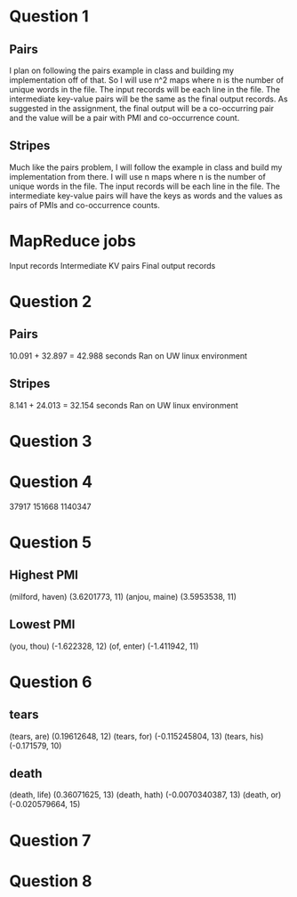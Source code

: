 Question 1
==========
Pairs
-----
I plan on following the pairs example in class and building my implementation off of that. So I will use n^2 maps where n is the number of unique words in the file. 
The input records will be each line in the file. The intermediate key-value pairs will be the same as the final output records.
As suggested in the assignment, the final output will be a co-occurring pair and the value will be a pair with PMI and co-occurrence count.

Stripes
-------
Much like the pairs problem, I will follow the example in class and build my implementation from there. I will use n maps where n is the number of unique words in the file.
The input records will be each line in the file. The intermediate key-value pairs will have the keys as words and the values as pairs of PMIs and co-occurrence counts.


# MapReduce jobs
Input records
Intermediate KV pairs
Final output records

Question 2
==========
Pairs
-----
10.091 + 32.897 = 42.988 seconds
Ran on UW linux environment

Stripes
-------
8.141 + 24.013 = 32.154 seconds
Ran on UW linux environment

Question 3
==========

Question 4
==========
37917  151668 1140347

Question 5
==========
Highest PMI
-----------
(milford, haven)        (3.6201773, 11)
(anjou, maine)  (3.5953538, 11)

Lowest PMI
----------
(you, thou)     (-1.622328, 12)
(of, enter)     (-1.411942, 11)

Question 6
==========
tears
-----
(tears, are)    (0.19612648, 12)
(tears, for)    (-0.115245804, 13)
(tears, his)    (-0.171579, 10)

death
-----
(death, life)   (0.36071625, 13)
(death, hath)   (-0.0070340387, 13)
(death, or)     (-0.020579664, 15)

Question 7
==========

Question 8
==========
